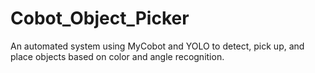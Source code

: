 # Cobot_Object_Picker
An automated system using MyCobot and YOLO to detect, pick up, and place objects based on color and angle recognition.
